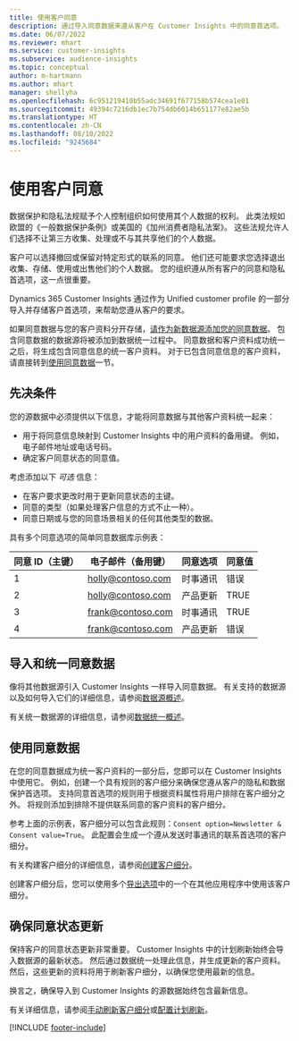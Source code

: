 ```yaml
---
title: 使用客户同意
description: 通过导入同意数据来遵从客户在 Customer Insights 中的同意首选项。
ms.date: 06/07/2022
ms.reviewer: mhart
ms.service: customer-insights
ms.subservice: audience-insights
ms.topic: conceptual
author: m-hartmann
ms.author: mhart
manager: shellyha
ms.openlocfilehash: 6c951219410b55adc34691f677158b574cea1e01
ms.sourcegitcommit: 49394c7216db1ec7b754db6014b651177e82ae5b
ms.translationtype: HT
ms.contentlocale: zh-CN
ms.lasthandoff: 08/10/2022
ms.locfileid: "9245684"
---
```

# <a name="use-customer-consent"></a>使用客户同意

数据保护和隐私法规赋予个人控制组织如何使用其个人数据的权利。 此类法规如欧盟的《一般数据保护条例》或美国的《加州消费者隐私法案》。 这些法规允许人们选择不让第三方收集、处理或不与其共享他们的个人数据。  

客户可以选择撤回或保留对特定形式的联系的同意。 他们还可能要求您选择退出收集、存储、使用或出售他们的个人数据。 您的组织遵从所有客户的同意和隐私首选项，这一点很重要。  

Dynamics 365 Customer Insights 通过作为 Unified customer profile 的一部分导入并存储客户首选项，来帮助您遵从客户的要求。

如果同意数据与您的客户资料分开存储，[请作为新数据源添加您的同意数据](#import-and-unify-consent-data)。 包含同意数据的数据源将被添加到数据统一过程中。 同意数据和客户资料成功统一之后，将生成包含同意信息的统一客户资料。 对于已包含同意信息的客户资料，请直接转到[使用同意数据](#use-consent-data)一节。

## <a name="prerequisites"></a>先决条件

您的源数据中必须提供以下信息，才能将同意数据与其他客户资料统一起来：

- 用于将同意信息映射到 Customer Insights 中的用户资料的备用键。 例如，电子邮件地址或电话号码。
- 确定客户同意状态的同意值。

考虑添加以下 *可选* 信息：

- 在客户要求更改时用于更新同意状态的主键。
- 同意的类型（如果处理客户信息的方式不止一种）。
- 同意日期或与您的同意场景相关的任何其他类型的数据。

具有多个同意选项的简单同意数据库示例表：

|同意 ID（主键）   |电子邮件（备用键）  |同意选项  |同意值  |
|---------|---------|---------|---------|
|1    |  holly@contoso.com       |  时事通讯       |  错误       |
|2    |  holly@contoso.com       |  产品更新       |  TRUE       |
|3    |  frank@contoso.com       |  时事通讯       | TRUE        |
|4    |  frank@contoso.com       |  产品更新       |  错误       |

## <a name="import-and-unify-consent-data"></a>导入和统一同意数据

像将其他数据源引入 Customer Insights 一样导入同意数据。 有关支持的数据源以及如何导入它们的详细信息，请参阅[数据源概述](data-sources.md)。

有关统一数据源的详细信息，请参阅[数据统一概述](data-unification.md)。

## <a name="use-consent-data"></a>使用同意数据

在您的同意数据成为统一客户资料的一部分后，您即可以在 Customer Insights 中使用它。 例如，创建一个具有规则的客户细分来确保您遵从客户的隐私和数据保护首选项。 支持同意首选项的规则用于根据资料属性将用户排除在客户细分之外。 将规则添加到排除不提供联系同意的客户资料的客户细分。

参考上面的示例表，客户细分可以包含此规则：`Consent option=Newsletter & Consent value=True`。 此配置会生成一个遵从发送时事通讯的联系首选项的客户细分。

有关构建客户细分的详细信息，请参阅[创建客户细分](segment-builder.md)。

创建客户细分后，您可以使用多个[导出选项](export-destinations.md)中的一个在其他应用程序中使用该客户细分。

## <a name="ensure-updated-consent-status"></a>确保同意状态更新

保持客户的同意状态更新非常重要。 Customer Insights 中的计划刷新始终会导入数据源的最新状态。 然后通过数据统一处理此信息，并生成更新的客户资料。 然后，这些更新的资料将用于刷新客户细分，以确保您使用最新的信息。

换言之，确保导入到 Customer Insights 的源数据始终包含最新信息。

有关详细信息，请参阅[手动刷新客户细分](segments.md#refresh-segments)或[配置计划刷新](schedule-refresh.md)。

[!INCLUDE [footer-include](includes/footer-banner.md)]
